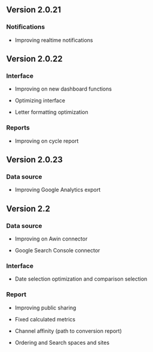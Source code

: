 
## Version 2.0.21

### Notifications

* Improving realtime notifications




## Version 2.0.22

### Interface

* Improving on new dashboard functions


* Optimizing interface


* Letter formatting optimization




### Reports

* Improving on cycle report




## Version 2.0.23

### Data source

* Improving Google Analytics export




## Version 2.2

### Data source

* Improving on Awin connector


* Google Search Console connector




### Interface

* Date selection optimization and comparison selection




### Report

* Improving public sharing 


* Fixed calculated metrics


* Channel affinity (path to conversion report)


* Ordering and Search spaces and sites





